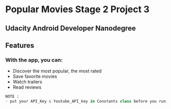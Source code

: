 # Popular Movies Stage 2 Project 3
## Udacity Android Developer Nanodegree


## Features
### With the app, you can:

- Discover the most popular, the most rated 
- Save favorite movies 
- Watch trailers
- Read reviews

```python
NOTE :
- put your API_Key & Youtube_API_key in Constants class before you run the app.
